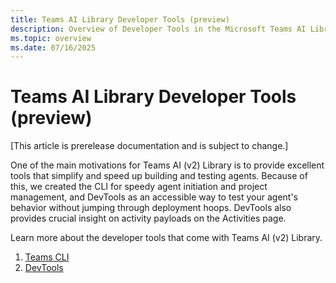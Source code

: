 ```yaml
---
title: Teams AI Library Developer Tools (preview)
description: Overview of Developer Tools in the Microsoft Teams AI Library for development. Explore the developer tools available for building and debugging Teams AI applications.
ms.topic: overview
ms.date: 07/16/2025
---
```


# Teams AI Library Developer Tools (preview)

[This article is prerelease documentation and is subject to change.]

One of the main motivations for Teams AI (v2) Library is to provide excellent tools that simplify and speed up building and testing agents. Because of this, we created the CLI for speedy agent initiation and project management, and DevTools as an accessible way to test your agent's behavior without jumping through deployment hoops. DevTools also provides crucial insight on activity payloads on the Activities page.

Learn more about the developer tools that come with Teams AI (v2) Library.

1. [Teams CLI](./cli.md)
2. [DevTools](./devtools/overview.md)